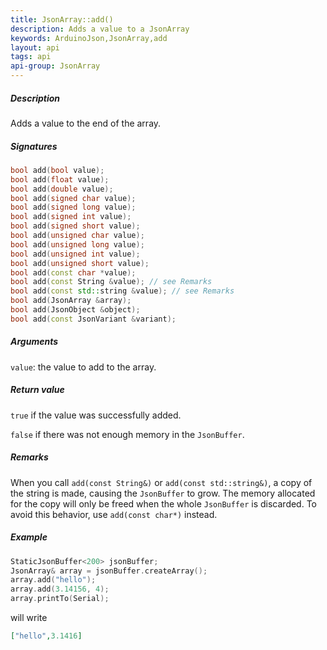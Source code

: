 ```yaml
---
title: JsonArray::add()
description: Adds a value to a JsonArray
keywords: ArduinoJson,JsonArray,add
layout: api
tags: api
api-group: JsonArray
---
```


##### Description

Adds a value to the end of the array.

##### Signatures

```c++
bool add(bool value);
bool add(float value);
bool add(double value);
bool add(signed char value);
bool add(signed long value);
bool add(signed int value);
bool add(signed short value);
bool add(unsigned char value);
bool add(unsigned long value);
bool add(unsigned int value);
bool add(unsigned short value);
bool add(const char *value);
bool add(const String &value); // see Remarks
bool add(const std::string &value); // see Remarks
bool add(JsonArray &array);
bool add(JsonObject &object);
bool add(const JsonVariant &variant);
```

##### Arguments

`value`: the value to add to the array.

##### Return value

`true` if the value was successfully added.

`false` if there was not enough memory in the `JsonBuffer`.

##### Remarks

When you call `add(const String&)` or `add(const std::string&)`, a copy of the string is made, causing the `JsonBuffer` to grow.
The memory allocated for the copy will only be freed when the whole `JsonBuffer` is discarded.
To avoid this behavior, use `add(const char*)` instead.

##### Example

```c++
StaticJsonBuffer<200> jsonBuffer;
JsonArray& array = jsonBuffer.createArray();
array.add("hello");
array.add(3.14156, 4);
array.printTo(Serial);
```

will write

```json
["hello",3.1416]
```
